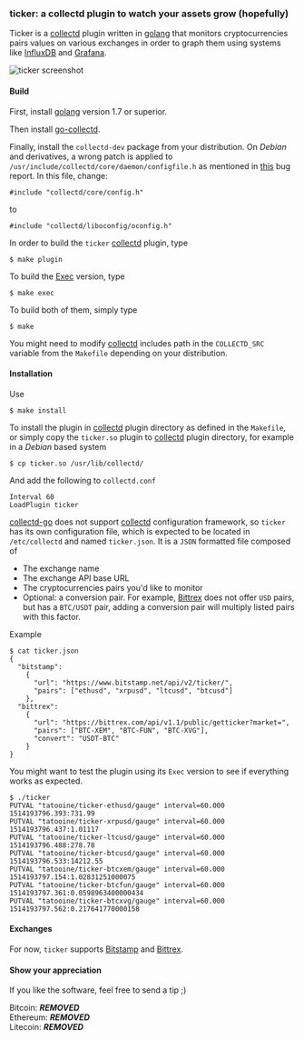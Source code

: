 ### ticker: a collectd plugin to watch your assets grow (hopefully)

Ticker is a [collectd][1] plugin written in [golang][2] that monitors cryptocurrencies pairs values on various exchanges in order to graph them using systems like [InfluxDB][7] and [Grafana][8].

![ticker screenshot](https://imil.net/stuff/ticker_screenshot.png "ticker in action")

#### Build

First, install [golang][2] version 1.7 or superior.

Then install [go-collectd][5].

Finally, install the `collectd-dev` package from your distribution. On _Debian_ and derivatives, a wrong patch is applied to `/usr/include/collectd/core/daemon/configfile.h` as mentioned in [this][3] bug report. In this file, change:

```
#include "collectd/core/config.h"
```

to

```
#include "collectd/liboconfig/oconfig.h"
```

In order to build the `ticker` [collectd][1] plugin, type

```
$ make plugin
```

To build the [Exec][4] version, type

```
$ make exec
```

To build both of them, simply type

```
$ make
```
 
You might need to modify [collectd][1] includes path in the `COLLECTD_SRC` variable from the `Makefile` depending on your distribution.

#### Installation

Use

```
$ make install
```

To install the plugin in [collectd][1] plugin directory as defined in the `Makefile`, or simply copy the `ticker.so` plugin to [collectd][1] plugin directory, for example in a _Debian_ based system

```
$ cp ticker.so /usr/lib/collectd/
```

And add the following to `collectd.conf`

```
Interval 60
LoadPlugin ticker
```

[collectd-go][5] does not support [collectd][1] configuration framework, so `ticker` has its own configuration file, which is expected to be located in `/etc/collectd` and named `ticker.json`. It is a `JSON` formatted file composed of

* The exchange name
* The exchange API base URL
* The cryptocurrencies pairs you'd like to monitor
* Optional: a conversion pair. For example, [Bittrex][6] does not offer `USD` pairs, but has a `BTC/USDT` pair, adding a conversion pair will multiply listed pairs with this factor.

Example

```
$ cat ticker.json
{
  "bitstamp":
    {
      "url": "https://www.bitstamp.net/api/v2/ticker/",
      "pairs": ["ethusd", "xrpusd", "ltcusd", "btcusd"]
    },
  "bittrex":
    {
      "url": "https://bittrex.com/api/v1.1/public/getticker?market=",
      "pairs": ["BTC-XEM", "BTC-FUN", "BTC-XVG"],
      "convert": "USDT-BTC"
    }
}
```

You might want to test the plugin using its `Exec` version to see if everything works as expected.

```
$ ./ticker
PUTVAL "tatooine/ticker-ethusd/gauge" interval=60.000 1514193796.393:731.99
PUTVAL "tatooine/ticker-xrpusd/gauge" interval=60.000 1514193796.437:1.01117
PUTVAL "tatooine/ticker-ltcusd/gauge" interval=60.000 1514193796.488:278.78
PUTVAL "tatooine/ticker-btcusd/gauge" interval=60.000 1514193796.533:14212.55
PUTVAL "tatooine/ticker-btcxem/gauge" interval=60.000 1514193797.154:1.02831251000075
PUTVAL "tatooine/ticker-btcfun/gauge" interval=60.000 1514193797.361:0.0598963400000434
PUTVAL "tatooine/ticker-btcxvg/gauge" interval=60.000 1514193797.562:0.217641770000158
```

#### Exchanges

For now, `ticker` supports [Bitstamp][9] and [Bittrex][6].

#### Show your appreciation

If you like the software, feel free to send a tip ;)

Bitcoin: ***REMOVED***  
Ethereum: ***REMOVED***  
Litecoin: ***REMOVED***  

[1]: https://collectd.org/
[2]: https://golang.org/
[3]: https://bugs.debian.org/cgi-bin/bugreport.cgi?bug=827759
[4]: https://collectd.org/wiki/index.php/Plugin:Exec
[5]: https://github.com/collectd/go-collectd
[6]: https://bittrex.com/
[7]: https://www.influxdata.com/
[8]: https://grafana.com/
[9]: https://www.bitstamp.net/
